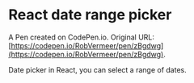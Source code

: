# React date range picker

A Pen created on CodePen.io. Original URL: [https://codepen.io/RobVermeer/pen/zBgdwg](https://codepen.io/RobVermeer/pen/zBgdwg).

Date picker in React, you can select a range of dates.
